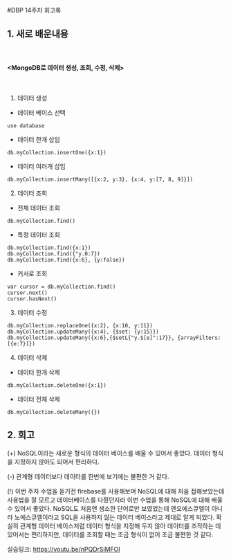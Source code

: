 #DBP 14주차 회고록

## 1. 새로 배운내용
<br>

#### <MongoDB로 데이터 생성, 조회, 수정, 삭제>
<br>

1) 데이터 생성
 - 데이터 베이스 선택
 ```
 use database
 ```
 - 데이터 한개 삽입
 ```
 db.myCollection.insertOne({x:1})
 ```
 - 데이터 여러개 삽입
 ```
 db.myCollection.insertMany([{x:2, y:3}, {x:4, y:[7, 8, 9]}])
 ```

 2) 데이터 조회
  - 전체 데이터 조회
  ```
  db.myCollection.find()
  ```
  - 특정 데이터 조회
  ```
  db.myCollection.find({x:1})
  db.myCollection.find({"y.0:7})
  db.myCollection.find({x:6}, {y:false})
  ```
  - 커서로 조회
  ```
  var cursor = db.myCollection.find()
  cursor.next()
  cursor.hasNext()
  ```
  3) 데이터 수정
  ```
  db.myCollection.replaceOne({x:2}, {x:10, y:11})
  db.myCollection.updateMany({x:4}, {$set: {y:15}})
  db.myCollection.updateMany({x:6},{$setL{"y.$[e]":17}}, {arrayFilters:[{e:7}]})
  ```
  4) 데이터 삭제
  - 데이터 한개 삭제
  ```
  db.myCollection.deleteOne({x:1})
  ```
  - 데이터 전체 삭제
  ```
  db.myCollection.deleteMany({})
  ```

## 2. 회고
(+)
NoSQL이라는 새로운 형식의 데이터 베이스를 배울 수 있어서 좋았다. 데이터 형식을 지정하지 않아도 되어서 편리하다.

(-)
관계형 데이터보다 데이터를 한번에 보기에는 불편한 거 같다.

(!)
이번 주차 수업을 듣기전 firebase를 사용해보며 NoSQL에 대해 처음 접해보았는데 사용법을 잘 모르고 데이터베이스를 다뤘던지라 이번 수업을 통해 NoSQL에 대해 배울 수 있어서 좋았다. NoSQL도 처음엔 생소한 단어로만 보였었는데 엔오에스큐엘이 아니라 노에스큐엘이라고 SQL을 사용하지 않는 데이터 베이스라고 제대로 알게 되었다. 확실히 관계형 데이터 베이스처럼 데이터 형식을 지정해 두지 않아 데이터를 조작하는 데 있어서는 편리하지만, 데이터를 조회할 때는 조금 형식이 없어 조금 불편한 것 같다.


실습링크: <https://youtu.be/nPQDrSiMFOI>
